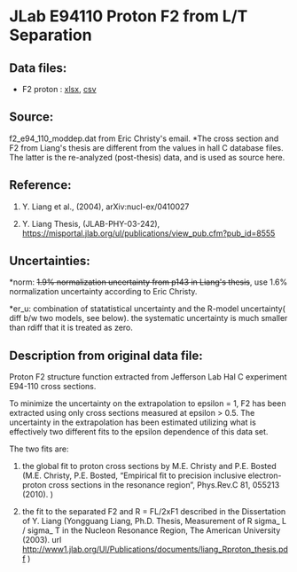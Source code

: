 # JLab E94110 Proton F2 from L/T Separation

## Data files: 
  * F2      proton   : [xlsx](../data/JAM/10043.xlsx), [csv](../data/JAM/csv/10043.csv)   
 
## Source: 
f2_e94_110_moddep.dat from Eric Christy's email. 
*The cross section and F2 from Liang's thesis are different from the values in hall C database files. The latter is the re-analyzed (post-thesis) data, and is used as source here.


## Reference: 
1. Y. Liang et al., (2004), arXiv:nucl-ex/0410027 

2. Y. Liang Thesis, (JLAB-PHY-03-242), https://misportal.jlab.org/ul/publications/view_pub.cfm?pub_id=8555


## Uncertainties:
*norm: 
~~1.9% normalization uncertainty from p143 in Liang's thesis~~, use 1.6% normalization uncertainty according to Eric Christy.

*er_u: 
combination of statatistical uncertainty and the R-model uncertainty( diff b/w two models, see below). the systematic uncertainty is much smaller than rdiff that it is treated as zero.

## Description from original data file:

 Proton F2 structure function extracted from Jefferson Lab Hal C experiment E94-110 cross sections.  

 To minimize the uncertainty on the extrapolation to epsilon = 1, F2 has been extracted using only cross sections measured at epsilon > 0.5.  The uncertainty in the extrapolation has been estimated utilizing what is effectively two different fits to the epsilon dependence of this data set.         

The two fits are:                                                                                    

1. the global fit to proton cross sections by M.E. Christy and P.E. Bosted (M.E. Christy, P.E. Bosted, “Empirical fit to precision inclusive electron-proton cross sections in the resonance region”, Phys.Rev.C 81, 055213 (2010). )                                        

2. the fit to the separated F2 and R = FL/2xF1 described in the Dissertation of Y. Liang (Yongguang Liang, Ph.D. Thesis, Measurement of R sigma_ L / sigma_ T in the Nucleon Resonance Region, The American University (2003). url http://www1.jlab.org/Ul/Publications/documents/liang_Rproton_thesis.pdf )                        

                                                      


